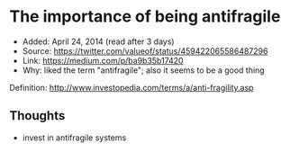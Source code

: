 # The importance of being antifragile

* Added: April 24, 2014 (read after 3 days)
* Source: https://twitter.com/valueof/status/459422065586487296
* Link: https://medium.com/p/ba9b35b17420
* Why: liked the term "antifragile"; also it seems to be a good thing

Definition: http://www.investopedia.com/terms/a/anti-fragility.asp

## Thoughts

* invest in antifragile systems

